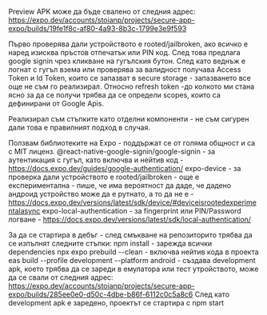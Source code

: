 Preview APK може да бъде свалено от следния адрес: https://expo.dev/accounts/stoianp/projects/secure-app-expo/builds/19fe1f8c-af80-4a93-8b3c-1799e3e9f593

Първо проверява дали устройството е rooted/jailbroken, ако всичко е наред изисквa пръстов отпечатък или PIN код. 
След това предлага google signin чрез кликване на гугълския бутон.
След като веднъж е логнат с гугъл взема или проверява за валидност получава Access Token и Id Token, които се запазват в secure storage - запазването все още не съм го реализирал.
Относно refresh token -до колкото ми стана ясно за да се получи трябва да се определи scopes, които са дефинирани от Google Apis.

Реализирал съм стъпките като отделни компоненти - не съм сигурен дали това е правилният подход в случая.

Ползвам библиотеките на Expo - поддържат се от голяма общност и са с MIT лиценз.
@react-native-google-signin/google-signin - за аутентикация с гугъл, като включва и нейтив код - https://docs.expo.dev/guides/google-authentication/
expo-device - за проверка дали устройството е rooted/jailbroken - още е експериментална - пише, че има вероятност да даде, че дадено андроид устройство може да е рутнато, а то да не е - https://docs.expo.dev/versions/latest/sdk/device/#deviceisrootedexperimentalasync
expo-local-authentication - за fingerprint или PIN/Password логване - https://docs.expo.dev/versions/latest/sdk/local-authentication/

За да се стартира в дебъг - след смъкване на репозиторито трябва да се изпълнят следните стъпки:
npm install - зарежда всички dependencies
npx expo prebuild --clean - включва нейтив кода в проекта
eas build --profile development --platform android - създава development apk, което трябва да се зареди в емулатора или тест утройството, може да се свали от следния адрес: https://expo.dev/accounts/stoianp/projects/secure-app-expo/builds/285ee0e0-d50c-4dbe-b86f-6112c0c5a8c6
След като development apk е заредено, проектът се стартира с
npm start